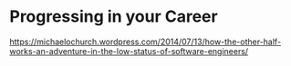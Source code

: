 # Progressing in your Career

https://michaelochurch.wordpress.com/2014/07/13/how-the-other-half-works-an-adventure-in-the-low-status-of-software-engineers/
